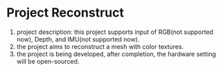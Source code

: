 # Project Reconstruct
1. project description: this project supports input of RGB(not supported now), Depth, and IMU(not supported now).
2. the project aims to reconstruct a mesh with color textures.
3. the project is being developed, after completion, the hardware setting will be open-sourced.
